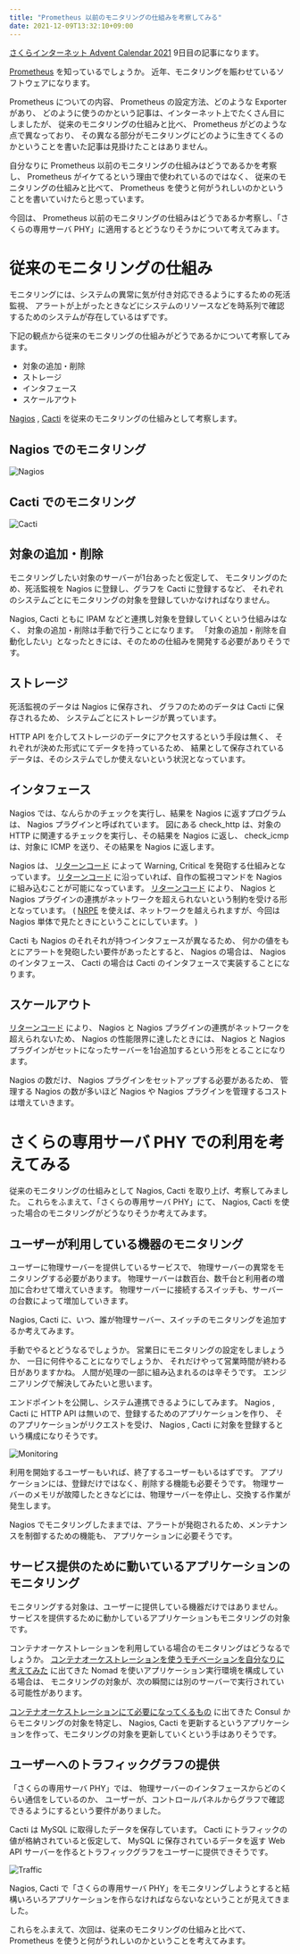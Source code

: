 ```yaml
---
title: "Prometheus 以前のモニタリングの仕組みを考察してみる"
date: 2021-12-09T13:32:10+09:00
---
```


[さくらインターネット Advent Calendar 2021](https://qiita.com/advent-calendar/2021/sakura) 9日目の記事になります。

[Prometheus](https://prometheus.io/) を知っているでしょうか。
近年、モニタリングを賑わせているソフトウェアになります。

Prometheus についての内容、 Prometheus の設定方法、どのような Exporter があり、
どのように使うのかという記事は、インターネット上でたくさん目にしましたが、
従来のモニタリングの仕組みと比べ、 Prometheus がどのような点で異なっており、
その異なる部分がモニタリングにどのように生きてくるのかということを書いた記事は見掛けたことはありません。

自分なりに Prometheus 以前のモニタリングの仕組みはどうであるかを考察し、
Prometheus がイケてるという理由で使われているのではなく、
従来のモニタリングの仕組みと比べて、 Prometheus を使うと何がうれしいのかということを書いていけたらと思っています。

今回は、 Prometheus 以前のモニタリングの仕組みはどうであるか考察し、「さくらの専用サーバ PHY」に適用するとどうなりそうかについて考えてみます。

# 従来のモニタリングの仕組み

モニタリングには、システムの異常に気が付き対応できるようにするための死活監視、
アラートが上がったときなどにシステムのリソースなどを時系列で確認するためのシステムが存在しているはずです。

下記の観点から従来のモニタリングの仕組みがどうであるかについて考察してみます。

* 対象の追加・削除
* ストレージ
* インタフェース
* スケールアウト

[Nagios](https://www.nagios.org/) , [Cacti](https://www.cacti.net/)
を従来のモニタリングの仕組みとして考察します。

## Nagios でのモニタリング

![Nagios](../../imgs/monitoring-mechanism-before-prometheus/nagios-monitoring.png)

## Cacti でのモニタリング

![Cacti](../../imgs/monitoring-mechanism-before-prometheus/cacti-monitoring.png)

## 対象の追加・削除

モニタリングしたい対象のサーバーが1台あったと仮定して、
モニタリングのため、死活監視を Nagios に登録し、グラフを Cacti に登録するなど、
それぞれのシステムごとにモニタリングの対象を登録していかなければなりません。

Nagios, Cacti ともに IPAM などと連携し対象を登録していくという仕組みはなく、
対象の追加・削除は手動で行うことになります。
「対象の追加・削除を自動化したい」となったときには、そのための仕組みを開発する必要がありそうです。

## ストレージ

死活監視のデータは Nagios に保存され、
グラフのためのデータは Cacti に保存されるため、
システムごとにストレージが異っています。

HTTP API を介してストレージのデータにアクセスするという手段は無く、
それぞれが決めた形式にてデータを持っているため、
結果として保存されているデータは、そのシステムでしか使えないという状況となっています。

## インタフェース

Nagios では、なんらかのチェックを実行し、結果を Nagios に返すプログラムは、 Nagios プラグインと呼ばれています。
図にある check_http は、対象の HTTP に関連するチェックを実行し、その結果を Nagios に返し、
check_icmp は、対象に ICMP を送り、その結果を Nagios に返します。

Nagios は、 [リターンコード](https://nagios-plugins.org/doc/guidelines.html#AEN78) によって Warning, Critical を発砲する仕組みとなっています。
[リターンコード](https://nagios-plugins.org/doc/guidelines.html#AEN78) に沿っていれば、自作の監視コマンドを Nagios に組み込むことが可能になっています。
[リターンコード](https://nagios-plugins.org/doc/guidelines.html#AEN78) により、 Nagios と Nagios プラグインの連携がネットワークを超えられないという制約を受ける形となっています。
( [NRPE](https://github.com/NagiosEnterprises/nrpe) を使えば、ネットワークを越えられますが、今回は Nagios 単体で見たときにということにしています。 )

Cacti も Nagios のそれそれが持つインタフェースが異なるため、
何かの値をもとにアラートを発砲したい要件があったとすると、
Nagios の場合は、 Nagios のインタフェース、 Cacti の場合は Cacti のインタフェースで実装することになります。

## スケールアウト

[リターンコード](https://nagios-plugins.org/doc/guidelines.html#AEN78) により、
Nagios と Nagios プラグインの連携がネットワークを超えられないため、
Nagios の性能限界に達したときには、 Nagios と Nagios プラグインがセットになったサーバーを1台追加するという形をとることになります。

Nagios の数だけ、 Nagios プラグインをセットアップする必要があるため、
管理する Nagios の数が多いほど Nagios や Nagios プラグインを管理するコストは増えていきます。

# さくらの専用サーバ PHY での利用を考えてみる

従来のモニタリングの仕組みとして Nagios, Cacti を取り上げ、考察してみました。
これらをふまえて、「さくらの専用サーバ PHY」にて、
Nagios, Cacti を使った場合のモニタリングがどうなりそうか考えてみます。

## ユーザーが利用している機器のモニタリング

ユーザーに物理サーバーを提供しているサービスで、
物理サーバーの異常をモニタリングする必要があります。
物理サーバーは数百台、数千台と利用者の増加に合わせて増えていきます。
物理サーバーに接続するスイッチも、サーバーの台数によって増加していきます。

Nagios, Cacti に、いつ、誰が物理サーバー、スイッチのモニタリングを追加するか考えてみます。

手動でやるとどうなるでしょうか。
営業日にモニタリングの設定をしましょうか、
一日に何件やることになりでしょうか、
それだけやって営業時間が終わる日がありますかね。
人間が処理の一部に組み込まれるのは辛そうです。
エンジニアリングで解決してみたいと思います。

エンドポイントを公開し、システム連携できるようにしてみます。
Nagios , Cacti に HTTP API は無いので、登録するためのアプリケーションを作り、
そのアプリケーションがリクエストを受け、 Nagios , Cacti に対象を登録するという構成になりそうです。

![Monitoring](../../imgs/monitoring-mechanism-before-prometheus/phy-nagios-cacti-monitoring.png)

利用を開始するユーザーもいれば、終了するユーザーもいるはずです。
アプリケーションには、登録だけではなく、削除する機能も必要そうです。
物理サーバーのメモリが故障したときなどには、物理サーバーを停止し、交換する作業が発生します。

Nagios でモニタリングしたままでは、アラートが発砲されるため、メンテナンスを制御するための機能も、
アプリケーションに必要そうです。

## サービス提供のために動いているアプリケーションのモニタリング

モニタリングする対象は、ユーザーに提供している機器だけではありません。
サービスを提供するために動かしているアプリケーションもモニタリングの対象です。

コンテナオーケストレーションを利用している場合のモニタリングはどうなるでしょうか。
[コンテナオーケストレーションを使うモチベーションを自分なりに考えてみた](posts/motivation-using-container-orchestration) に出てきた Nomad を使いアプリケーション実行環境を構成している場合は、
モニタリングの対象が、次の瞬間には別のサーバーで実行されている可能性があります。

[コンテナオーケストレーションにて必要になってくるもの](posts/technologies-required-for-container-orchestration) に出てきた Consul からモニタリングの対象を特定し、
Nagios, Cacti を更新するというアプリケーションを作って、モニタリングの対象を更新していくという手はありそうです。

## ユーザーへのトラフィックグラフの提供

「さくらの専用サーバ PHY」では、
物理サーバーのインタフェースからどのくらい通信をしているのか、
ユーザーが、コントロールパネルからグラフで確認できるようにするという要件がありました。

Cacti は MySQL に取得したデータを保存しています。
Cacti にトラフィックの値が格納されていると仮定して、
MySQL に保存されているデータを返す Web API サーバーを作るとトラフィックグラフをユーザーに提供できそうです。

![Traffic](../../imgs/monitoring-mechanism-before-prometheus/phy-cacti-traffic-graph.png)

Nagios, Cacti で「さくらの専用サーバ PHY」をモニタリングしようとすると結構いろいろアプリケーションを作らなければならないなということが見えてきました。

これらをふまえて、次回は、従来のモニタリングの仕組みと比べて、 Prometheus を使うと何がうれしいのかということを考えてみます。
